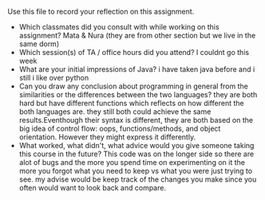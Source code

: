 Use this file to record your reflection on this assignment.

- Which classmates did you consult with while working on this assignment?
Mata & Nura (they are from other section but we live in the same dorm)
- Which session(s) of TA / office hours did you attend?
I couldnt go this week
- What are your initial impressions of Java? 
i have taken java before and i still i like over python
- Can you draw any conclusion about programming in general from the similarities or the differences between the two languages? 
they are both hard but have different functions which reflects on how different the both languages are. they still both could achieve the same results.Eventhough their syntax is different, they are both based on the big idea of control flow: oops, functions/methods, and object orientation. However they might express it differently. 
- What worked, what didn't, what advice would you give someone taking this course in the future?
This code was on the longer side so there are alot of bugs and the more you spend time on experimenting on it the more you forgot what you need to keep vs what you were just trying to see. my advise would be keep track of the changes you make since you often would want to look back and compare.
